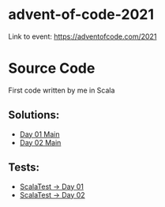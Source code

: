 # advent-of-code-2021

Link to event: https://adventofcode.com/2021

# Source Code

First code written by me in Scala

## Solutions:
* [Day 01 Main](https://github.com/mzielinski/advent-of-code-2021/blob/main/src/main/scala/com/mzielinski/aoc2021/day01/Day01.scala)
* [Day 02 Main](https://github.com/mzielinski/advent-of-code-2021/blob/main/src/main/scala/com/mzielinski/aoc2021/day02/Day02.scala)

## Tests:
* [ScalaTest → Day 01](https://github.com/mzielinski/advent-of-code-2021/blob/main/src/test/scala/com/mzielinski/aoc2021/day01/Day01Test.scala)
* [ScalaTest → Day 02](https://github.com/mzielinski/advent-of-code-2021/blob/main/src/test/scala/com/mzielinski/aoc2021/day02/Day02Test.scala)